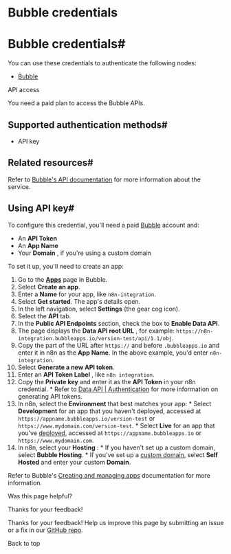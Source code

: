 # Bubble credentials

[ ](https://github.com/n8n-io/n8n-docs/edit/main/docs/integrations/builtin/credentials/bubble.md "Edit this page")

# Bubble credentials#

You can use these credentials to authenticate the following nodes:

  * [Bubble](../../app-nodes/n8n-nodes-base.bubble/)



API access

You need a paid plan to access the Bubble APIs.

## Supported authentication methods#

  * API key



## Related resources#

Refer to [Bubble's API documentation](https://manual.bubble.io/help-guides/integrations/api) for more information about the service.

## Using API key#

To configure this credential, you'll need a paid [Bubble](https://bubble.io) account and:

  * An **API Token**
  * An **App Name**
  * Your **Domain** , if you're using a custom domain



To set it up, you'll need to create an app:

  1. Go to the [**Apps**](https://bubble.io/home/apps) page in Bubble.
  2. Select **Create an app**.
  3. Enter a **Name** for your app, like `n8n-integration`.
  4. Select **Get started**. The app's details open.
  5. In the left navigation, select **Settings** (the gear cog icon).
  6. Select the **API** tab.
  7. In the **Public API Endpoints** section, check the box to **Enable Data API**.
  8. The page displays the **Data API root URL** , for example: `https://n8n-integration.bubbleapps.io/version-test/api/1.1/obj`.
  9. Copy the part of the URL after `https://` and before `.bubbleapps.io` and enter it in n8n as the **App Name**. In the above example, you'd enter `n8n-integration`.
  10. Select **Generate a new API token**.
  11. Enter an **API Token Label** , like `n8n integration`.
  12. Copy the **Private key** and enter it as the **API Token** in your n8n credential.
     * Refer to [Data API | Authentication](https://manual.bubble.io/core-resources/api/the-bubble-api/the-data-api/authentication) for more information on generating API tokens.
  13. In n8n, select the **Environment** that best matches your app:
     * Select **Development** for an app that you haven't deployed, accessed at `https://appname.bubbleapps.io/version-test` or `https://www.mydomain.com/version-test`.
     * Select **Live** for an app that you've [deployed](https://manual.bubble.io/help-guides/getting-started/navigating-the-bubble-editor/deploying-your-app), accessed at `https://appname.bubbleapps.io` or `https://www.mydomain.com`.
  14. In n8n, select your **Hosting** :
     * If you haven't set up a custom domain, select **Bubble Hosting**.
     * If you've set up a [custom domain](https://manual.bubble.io/help-guides/getting-started/navigating-the-bubble-editor/tabs-and-sections/settings-tab/custom-domain-and-dns), select **Self Hosted** and enter your custom **Domain**.



Refer to Bubble's [Creating and managing apps](https://manual.bubble.io/help-guides/getting-started/creating-and-managing-apps) documentation for more information.

Was this page helpful? 

Thanks for your feedback! 

Thanks for your feedback! Help us improve this page by submitting an issue or a fix in our [GitHub repo](https://github.com/n8n-io/n8n-docs). 

Back to top 
